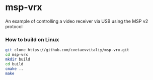 # msp-vrx

An example of controlling a video receiver via USB using the MSP v2 protocol

### How to build on Linux

```bash
git clone https://github.com/cvetaevvitaliy/msp-vrx.git
cd msp-vrx
mkdir build
cd build
cmake ..
make
```

